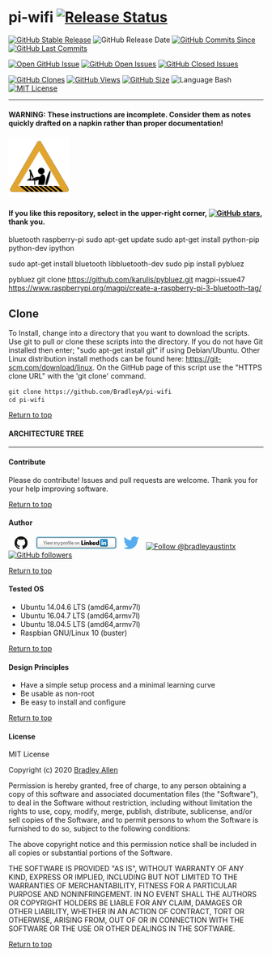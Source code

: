 # pi-wifi  [![Release Status](https://img.shields.io/badge/Status_-Alpha-red.svg)](https://github.com/BradleyA/pi-wifi/releases/tag/0.2)

[![GitHub Stable Release](https://img.shields.io/badge/Release-0.2-blue.svg)](https://github.com/BradleyA/pi-wifi/releases/tag/0.2)
![GitHub Release Date](https://img.shields.io/github/release-date/BradleyA/pi-wifi?color=blue)
[![GitHub Commits Since](https://img.shields.io/github/commits-since/BradleyA/pi-wifi/0.2?color=orange)](https://github.com/BradleyA/pi-wifi/commits/)
[![GitHub Last Commits](https://img.shields.io/github/last-commit/BradleyA/pi-wifi.svg)](https://github.com/BradleyA/pi-wifi/commits/)

[![Open GitHub Issue](https://img.shields.io/badge/Open-Incident-brightgreen.svg)](https://github.com/BradleyA/pi-wifi/issues/new/choose)
[![GitHub Open Issues](https://img.shields.io/github/issues/BradleyA/pi-wifi?color=purple)](https://github.com/BradleyA/pi-wifi/issues?q=is%3Aopen+is%3Aissue)
[![GitHub Closed Issues](https://img.shields.io/github/issues-closed/BradleyA/pi-wifi?color=purple)](https://github.com/BradleyA/pi-wifi/issues?q=is%3Aclosed+is%3Aissue)

[<img alt="GitHub Clones" src="https://img.shields.io/static/v1?label=Clones&message=56&color=blueviolet">](https://github.com/BradleyA/pi-wifi/blob/master/images/clone.table.md)
[<img alt="GitHub Views" src="https://img.shields.io/static/v1?label=Views&message=145&color=blueviolet">](https://github.com/BradleyA/pi-wifi/blob/master/images/view.table.md)
[![GitHub Size](https://img.shields.io/github/repo-size/BradleyA/pi-wifi.svg)](https://github.com/BradleyA/pi-wifi/)
![Language Bash](https://img.shields.io/badge/%20Language-bash-blue.svg)
[![MIT License](http://img.shields.io/badge/License-MIT-blue.png)](LICENSE)

----
  
#### WARNING: These instructions are incomplete. Consider them as notes quickly drafted on a napkin rather than proper documentation!
<img id="Construction" src="images/construction-icon.gif" width="120">

#### If you like this repository, select in the upper-right corner, [![GitHub stars](https://img.shields.io/github/stars/BradleyA/pi-wifi.svg?style=social&label=Star&maxAge=2592000)](https://GitHub.com/BradleyA/pi-wifi/stargazers/), thank you.

bluetooth raspberry-pi
sudo apt-get update
sudo apt-get install python-pip python-dev ipython

sudo apt-get install bluetooth libbluetooth-dev
sudo pip install pybluez

pybluez                 git clone https://github.com/karulis/pybluez.git
magpi-issue47           https://www.raspberrypi.org/magpi/create-a-raspberry-pi-3-bluetooth-tag/

## Clone
To Install, change into a directory that you want to download the scripts. Use git to pull or clone these scripts into the directory. If you do not have Git installed then enter; "sudo apt-get install git" if using Debian/Ubuntu. Other Linux distribution install methods can be found here: https://git-scm.com/download/linux. On the GitHub page of this script use the "HTTPS clone URL" with the 'git clone' command.

    git clone https://github.com/BradleyA/pi-wifi
    cd pi-wifi

[Return to top](https://github.com/BradleyA/pi-wifi/blob/master/README.md#pi-wifi--)

#### ARCHITECTURE TREE

----

#### Contribute
Please do contribute!  Issues and pull requests are welcome.  Thank you for your help improving software.

[Return to top](https://github.com/BradleyA/pi-wifi/blob/master/README.md#pi-wifi--)

#### Author
[<img id="github" src="images/github.png" width="50" a="https://github.com/BradleyA/">](https://github.com/BradleyA/)    [<img src="images/linkedin.png" style="max-width:100%;" >](https://www.linkedin.com/in/bradleyhallen) [<img id="twitter" src="images/twitter.png" width="50" a="twitter.com/bradleyaustintx/">](https://twitter.com/bradleyaustintx/)       <a href="https://twitter.com/intent/follow?screen_name=bradleyaustintx"> <img src="https://img.shields.io/twitter/follow/bradleyaustintx.svg?label=Follow%20@bradleyaustintx" alt="Follow @bradleyaustintx" />    </a>          [![GitHub followers](https://img.shields.io/github/followers/BradleyA.svg?style=social&label=Follow&maxAge=2592000)](https://github.com/BradleyA?tab=followers)

[Return to top](https://github.com/BradleyA/pi-wifi/blob/master/README.md#pi-wifi--)

#### Tested OS
 * Ubuntu 14.04.6 LTS (amd64,armv7l)
 * Ubuntu 16.04.7 LTS (amd64,armv7l)
 * Ubuntu 18.04.5 LTS (amd64,armv7l)
 * Raspbian GNU/Linux 10 (buster)

[Return to top](https://github.com/BradleyA/pi-wifi/blob/master/README.md#pi-wifi--)

#### Design Principles
 * Have a simple setup process and a minimal learning curve
 * Be usable as non-root
 * Be easy to install and configure

[Return to top](https://github.com/BradleyA/pi-wifi/blob/master/README.md#pi-wifi--)

#### License
MIT License

Copyright (c) 2020  [Bradley Allen](https://www.linkedin.com/in/bradleyhallen)

Permission is hereby granted, free of charge, to any person obtaining a copy of this software and associated documentation files (the "Software"), to deal in the Software without restriction, including without limitation the rights to use, copy, modify, merge, publish, distribute, sublicense, and/or sell copies of the Software, and to permit persons to whom the Software is furnished to do so, subject to the following conditions:

The above copyright notice and this permission notice shall be included in all copies or substantial portions of the Software.

THE SOFTWARE IS PROVIDED "AS IS", WITHOUT WARRANTY OF ANY KIND, EXPRESS OR IMPLIED, INCLUDING BUT NOT LIMITED TO THE WARRANTIES OF MERCHANTABILITY, FITNESS FOR A PARTICULAR PURPOSE AND NONINFRINGEMENT. IN NO EVENT SHALL THE AUTHORS OR COPYRIGHT HOLDERS BE LIABLE FOR ANY CLAIM, DAMAGES OR OTHER LIABILITY, WHETHER IN AN ACTION OF CONTRACT, TORT OR OTHERWISE, ARISING FROM, OUT OF OR IN CONNECTION WITH THE SOFTWARE OR THE USE OR OTHER DEALINGS IN THE SOFTWARE.

[Return to top](https://github.com/BradleyA/pi-wifi/blob/master/README.md#pi-wifi--)
